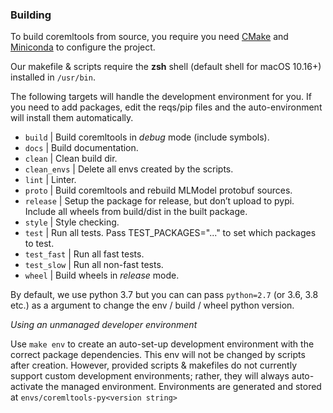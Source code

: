 ### Building

To build coremltools from source, you require you need 
[CMake](https://cmake.org) and
[Miniconda](https://docs.conda.io/en/latest/miniconda.html) to configure the
project.

Our makefile & scripts require the **zsh** shell (default shell for macOS
10.16+) installed in `/usr/bin`.

The following targets will handle the development environment for you. If you
need to add packages, edit the reqs/pip files and the auto-environment will
install them automatically.


* `build` | Build coremltools in *debug* mode (include symbols).
* `docs` | Build documentation.
* `clean` | Clean build dir.
* `clean_envs` | Delete all envs created by the scripts.
* `lint` | Linter.
* `proto` | Build coremltools and rebuild MLModel protobuf sources.
* `release` | Setup the package for release, but don’t upload to pypi. Include all wheels from build/dist in the built package.
* `style` | Style checking.
* `test` | Run all tests. Pass TEST_PACKAGES="..." to set which packages to test.
* `test_fast` | Run all fast tests.
* `test_slow` | Run all non-fast tests.
* `wheel` | Build wheels in *release* mode.

By default, we use python 3.7 but you can can pass `python=2.7` (or 3.6, 3.8
etc.)  as a argument to change the env / build / wheel python version.

*Using an unmanaged developer environment*

Use `make env` to create an auto-set-up development environment with the
correct package dependencies.  This env will not be changed by scripts after
creation. However, provided scripts & makefiles do not currently support custom
development environments; rather, they will always auto-activate the managed
environment. Environments are generated and stored at
`envs/coremltools-py<version string>`

